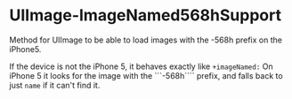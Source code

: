 UIImage-ImageNamed568hSupport
=============================

Method for UIImage to be able to load images with the -568h prefix on the iPhone5.

If the device is not the iPhone 5, it behaves exactly like ```+imageNamed:```
 On iPhone 5 it looks for the image with the ```-568h```` prefix, and falls back to just `name` if it can't find it.